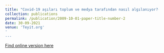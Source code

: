 ```yaml
---
title: "Covid-19 aşıları toplum ve medya tarafından nasıl algılanıyor?(TR)"
collection: publications
permalink: /publication/2009-10-01-paper-title-number-2
date: 30-09-2021
venue: 'Teyit.org'
'
---
```


[Find online version here](https://teyit.org/teyitpedia-turkiyede-covid-19-asilari-toplum-tarafindan-nasil-algilaniyor)



